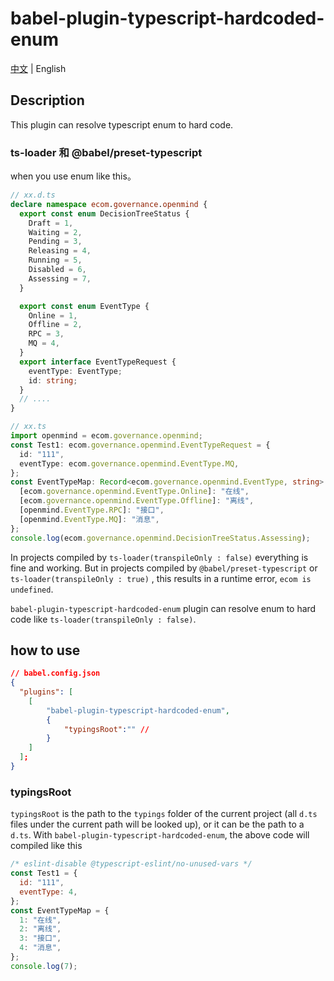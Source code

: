 # babel-plugin-typescript-hardcoded-enum

[中文](./README.md) | English

## Description

This plugin can resolve typescript enum to hard code.

### ts-loader 和 @babel/preset-typescript

when you use enum like this。

```typescript
// xx.d.ts
declare namespace ecom.governance.openmind {
  export const enum DecisionTreeStatus {
    Draft = 1,
    Waiting = 2,
    Pending = 3,
    Releasing = 4,
    Running = 5,
    Disabled = 6,
    Assessing = 7,
  }

  export const enum EventType {
    Online = 1,
    Offline = 2,
    RPC = 3,
    MQ = 4,
  }
  export interface EventTypeRequest {
    eventType: EventType;
    id: string;
  }
  // ....
}
```

```typescript
// xx.ts
import openmind = ecom.governance.openmind;
const Test1: ecom.governance.openmind.EventTypeRequest = {
  id: "111",
  eventType: ecom.governance.openmind.EventType.MQ,
};
const EventTypeMap: Record<ecom.governance.openmind.EventType, string> = {
  [ecom.governance.openmind.EventType.Online]: "在线",
  [ecom.governance.openmind.EventType.Offline]: "离线",
  [openmind.EventType.RPC]: "接口",
  [openmind.EventType.MQ]: "消息",
};
console.log(ecom.governance.openmind.DecisionTreeStatus.Assessing);
```

In projects compiled by `ts-loader(transpileOnly : false)` everything is fine and working. But in projects compiled by `@babel/preset-typescript` or `ts-loader(transpileOnly : true)` , this results in a runtime error, `ecom is undefined`.

`babel-plugin-typescript-hardcoded-enum` plugin can resolve enum to hard code like `ts-loader(transpileOnly : false)`.

## how to use

```json
// babel.config.json
{
  "plugins": [
    [
        "babel-plugin-typescript-hardcoded-enum",
        {
            "typingsRoot":"" //
        }
    ]
  ];
}
```

### typingsRoot

`typingsRoot` is the path to the `typings` folder of the current project (all `d.ts` files under the current path will be looked up), or it can be the path to a `d.ts`. With `babel-plugin-typescript-hardcoded-enum`, the above code will compiled like this

```js
/* eslint-disable @typescript-eslint/no-unused-vars */
const Test1 = {
  id: "111",
  eventType: 4,
};
const EventTypeMap = {
  1: "在线",
  2: "离线",
  3: "接口",
  4: "消息",
};
console.log(7);
```
